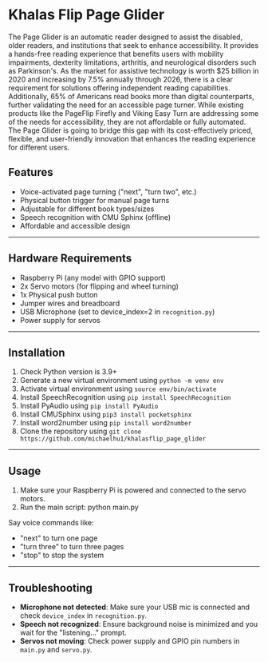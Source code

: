 # Khalas Flip Page Glider
The Page Glider is an automatic reader designed to assist the disabled, older readers, and institutions that seek to enhance accessibility. It provides a hands-free reading experience that benefits users with mobility impairments, dexterity limitations, arthritis, and neurological disorders such as Parkinson's. As the market for assistive technology is worth $25 billion in 2020 and increasing by 7.5% annually through 2026, there is a clear requirement for solutions offering independent reading capabilities. Additionally, 65% of Americans read books more than digital counterparts, further validating the need for an accessible page turner. While existing products like the PageFlip Firefly and Viking Easy Turn are addressing some of the needs for accessibility, they are not affordable or fully automated. The Page Glider is going to bridge this gap with its cost-effectively priced, flexible, and user-friendly innovation that enhances the reading experience for different users.

## Features

- Voice-activated page turning ("next", "turn two", etc.)
- Physical button trigger for manual page turns
- Adjustable for different book types/sizes
- Speech recognition with CMU Sphinx (offline)
- Affordable and accessible design

---


## Hardware Requirements

- Raspberry Pi (any model with GPIO support)
- 2x Servo motors (for flipping and wheel turning)
- 1x Physical push button
- Jumper wires and breadboard
- USB Microphone (set to device_index=2 in `recognition.py`)
- Power supply for servos
---
## Installation

1. Check Python version is 3.9+
2. Generate a new virtual environment using `python -m venv env`
3. Activate virtual environment using `source env/bin/activate`
4. Install SpeechRecognition using `pip install SpeechRecognition`
5. Install PyAudio using `pip install PyAudio`
6. Install CMUSphinx using `pip3 install pocketsphinx`
7. Install word2number using `pip install word2number`
8. Clone the repository using `git clone https://github.com/michaelhu1/khalasflip_page_glider`
---
## Usage

1. Make sure your Raspberry Pi is powered and connected to the servo motors.
2. Run the main script:
   python main.py

 Say voice commands like:
 - "next" to turn one page
 - "turn three" to turn three pages
 - "stop" to stop the system
   
---
## Troubleshooting

- **Microphone not detected**: Make sure your USB mic is connected and check `device_index` in `recognition.py`.
- **Speech not recognized**: Ensure background noise is minimized and you wait for the "listening..." prompt.
- **Servos not moving**: Check power supply and GPIO pin numbers in `main.py` and `servo.py`.

